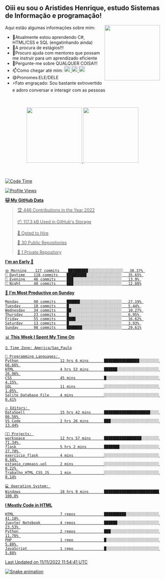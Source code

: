 ## Oiii eu sou o Aristides Henrique, estudo Sistemas de Informação e programação!

<div >
Aqui estão algumas informações sobre mim:<img align="right" height="180em" src="https://user-images.githubusercontent.com/97318481/177042589-45d62122-82a9-4a32-b3a7-87b322825b2f.png">
</div>

- 🌱Atualmente estou aprendendo C#, HTML/CSS e SQL (engatinhando ainda)
- 👯A procura de estágios!!!
- 🤔Procuro ajuda com mentores que possam me instruir para um aprendizado eficiente
- 💬Pergunte-me sobre QUALQUER COISA!!!
- 📫Como chegar até mim:
  <a href="https://www.instagram.com/aryhenry/" target="_blank">
  <img src="https://img.shields.io/badge/-Instagram-%23E4405F?style=for-the-badge&logo=instagram&logoColor=black" height="20px">
  </a>
  <a href="https://www.linkedin.com/in/aristides-henrique/" target="_blank">
  <img src="https://img.shields.io/badge/-LinkedIn-%230077B5?style=for-the-badge&logo=linkedin&logoColor=black" height="20px">
  </a> 
  <a href="mailto:arihenriqueuna@gmail.com">
  <img src="https://img.shields.io/badge/-Gmail-%23333?style=for-the-badge&logo=gmail&logoColor=white" height="20px">
  </a>
- 😄Pronomes:ELE/DELE
- ⚡Fato engraçado: Sou bastante extrovertido e adoro conversar e interagir com as pessoas
<br/>
<br/>
<div align="center">
  <a href="https://github.com/arihenrique">
  <img height="180em" src="https://github-readme-stats.vercel.app/api?username=arihenrique&show_icons=true&theme=dracula&include_all_commits=true&count_private=true"/>
  <img height="180em" src="https://github-readme-stats.vercel.app/api/top-langs/?username=arihenrique&layout=compact&langs_count=7&theme=dracula"/>
</div><br/><br/>

<!--START_SECTION:waka-->
![Code Time](http://img.shields.io/badge/Code%20Time-275%20hrs%2011%20mins-blue)

![Profile Views](http://img.shields.io/badge/Profile%20Views-14-blue)

**🐱 My GitHub Data** 

> 🏆 446 Contributions in the Year 2022
 > 
> 📦 117.3 kB Used in GitHub's Storage 
 > 
> 💼 Opted to Hire
 > 
> 📜 30 Public Repositories 
 > 
> 🔑 1 Private Repository 
 > 
**I'm an Early 🐤** 

```text
🌞 Morning    127 commits    █████████░░░░░░░░░░░░░░░░   38.37% 
🌇 Daytime    118 commits    █████████░░░░░░░░░░░░░░░░   35.65% 
🌃 Evening    46 commits     ███░░░░░░░░░░░░░░░░░░░░░░   13.9% 
🌙 Night      40 commits     ███░░░░░░░░░░░░░░░░░░░░░░   12.08%

```
📅 **I'm Most Productive on Sunday** 

```text
Monday       90 commits     ██████░░░░░░░░░░░░░░░░░░░   27.19% 
Tuesday      18 commits     █░░░░░░░░░░░░░░░░░░░░░░░░   5.44% 
Wednesday    34 commits     ██░░░░░░░░░░░░░░░░░░░░░░░   10.27% 
Thursday     23 commits     █░░░░░░░░░░░░░░░░░░░░░░░░   6.95% 
Friday       55 commits     ████░░░░░░░░░░░░░░░░░░░░░   16.62% 
Saturday     13 commits     █░░░░░░░░░░░░░░░░░░░░░░░░   3.93% 
Sunday       98 commits     ███████░░░░░░░░░░░░░░░░░░   29.61%

```


📊 **This Week I Spent My Time On** 

```text
⌚︎ Time Zone: America/Sao_Paulo

💬 Programming Languages: 
Python                   12 hrs 6 mins       ████████████████░░░░░░░░░   66.66% 
HTML                     4 hrs 53 mins       ██████░░░░░░░░░░░░░░░░░░░   26.96% 
CSS                      45 mins             █░░░░░░░░░░░░░░░░░░░░░░░░   4.15% 
SQL                      11 mins             ░░░░░░░░░░░░░░░░░░░░░░░░░   1.05% 
Sqlite Database File     4 mins              ░░░░░░░░░░░░░░░░░░░░░░░░░   0.41%

🔥 Editors: 
DataSpell                15 hrs 42 mins      █████████████████████░░░░   86.56% 
VS Code                  2 hrs 26 mins       ███░░░░░░░░░░░░░░░░░░░░░░   13.44%

🐱‍💻 Projects: 
workspace                12 hrs 57 mins      █████████████████░░░░░░░░   71.34% 
flask                    5 hrs 2 mins        ███████░░░░░░░░░░░░░░░░░░   27.78% 
exercicio_flask          4 mins              ░░░░░░░░░░░░░░░░░░░░░░░░░   0.44% 
estagio_compass.uol      2 mins              ░░░░░░░░░░░░░░░░░░░░░░░░░   0.22% 
Trabalho_HTML_CSS_JS     1 min               ░░░░░░░░░░░░░░░░░░░░░░░░░   0.14%

💻 Operating System: 
Windows                  18 hrs 9 mins       █████████████████████████   100.0%

```

**I Mostly Code in HTML** 

```text
HTML                     7 repos             ██████████░░░░░░░░░░░░░░░   41.18% 
Jupyter Notebook         4 repos             ██████░░░░░░░░░░░░░░░░░░░   23.53% 
Python                   2 repos             ███░░░░░░░░░░░░░░░░░░░░░░   11.76% 
PHP                      1 repo              █░░░░░░░░░░░░░░░░░░░░░░░░   5.88% 
JavaScript               1 repo              █░░░░░░░░░░░░░░░░░░░░░░░░   5.88%

```



 Last Updated on 11/11/2022 11:54:41 UTC
<!--END_SECTION:waka-->

![Snake animation](https://github.com/arihenrique/arihenrique/blob/output/github-contribution-grid-snake.svg)

